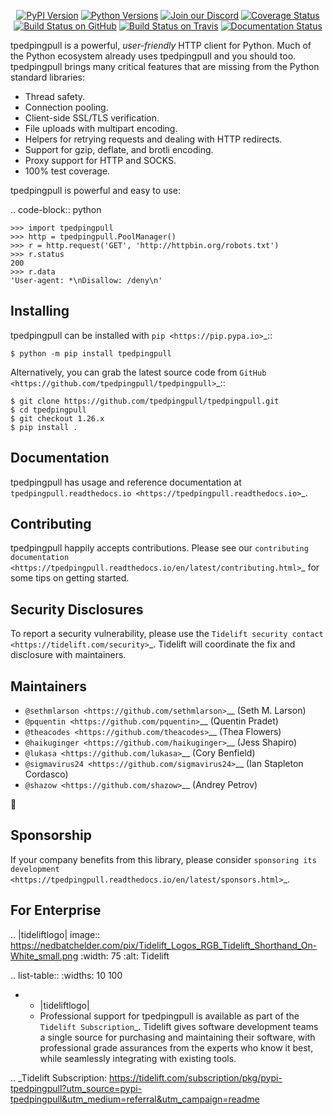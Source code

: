    <p align="center">
      <a href="https://pypi.org/project/tpedpingpull"><img alt="PyPI Version" src="https://img.shields.io/pypi/v/tpedpingpull.svg?maxAge=86400" /></a>
      <a href="https://pypi.org/project/tpedpingpull"><img alt="Python Versions" src="https://img.shields.io/pypi/pyversions/tpedpingpull.svg?maxAge=86400" /></a>
      <a href="https://discord.gg/CHEgCZN"><img alt="Join our Discord" src="https://img.shields.io/discord/756342717725933608?color=%237289da&label=discord" /></a>
      <a href="https://codecov.io/gh/tpedpingpull/tpedpingpull"><img alt="Coverage Status" src="https://img.shields.io/codecov/c/github/tpedpingpull/tpedpingpull.svg" /></a>
      <a href="https://github.com/tpedpingpull/tpedpingpull/actions?query=workflow%3ACI"><img alt="Build Status on GitHub" src="https://github.com/tpedpingpull/tpedpingpull/workflows/CI/badge.svg" /></a>
      <a href="https://travis-ci.org/tpedpingpull/tpedpingpull"><img alt="Build Status on Travis" src="https://travis-ci.org/tpedpingpull/tpedpingpull.svg?branch=master" /></a>
      <a href="https://tpedpingpull.readthedocs.io"><img alt="Documentation Status" src="https://readthedocs.org/projects/tpedpingpull/badge/?version=latest" /></a>
   </p>

tpedpingpull is a powerful, *user-friendly* HTTP client for Python. Much of the
Python ecosystem already uses tpedpingpull and you should too.
tpedpingpull brings many critical features that are missing from the Python
standard libraries:

- Thread safety.
- Connection pooling.
- Client-side SSL/TLS verification.
- File uploads with multipart encoding.
- Helpers for retrying requests and dealing with HTTP redirects.
- Support for gzip, deflate, and brotli encoding.
- Proxy support for HTTP and SOCKS.
- 100% test coverage.

tpedpingpull is powerful and easy to use:

.. code-block:: python

    >>> import tpedpingpull
    >>> http = tpedpingpull.PoolManager()
    >>> r = http.request('GET', 'http://httpbin.org/robots.txt')
    >>> r.status
    200
    >>> r.data
    'User-agent: *\nDisallow: /deny\n'


Installing
----------

tpedpingpull can be installed with `pip <https://pip.pypa.io>`_::

    $ python -m pip install tpedpingpull

Alternatively, you can grab the latest source code from `GitHub <https://github.com/tpedpingpull/tpedpingpull>`_::

    $ git clone https://github.com/tpedpingpull/tpedpingpull.git
    $ cd tpedpingpull
    $ git checkout 1.26.x
    $ pip install .


Documentation
-------------

tpedpingpull has usage and reference documentation at `tpedpingpull.readthedocs.io <https://tpedpingpull.readthedocs.io>`_.


Contributing
------------

tpedpingpull happily accepts contributions. Please see our
`contributing documentation <https://tpedpingpull.readthedocs.io/en/latest/contributing.html>`_
for some tips on getting started.


Security Disclosures
--------------------

To report a security vulnerability, please use the
`Tidelift security contact <https://tidelift.com/security>`_.
Tidelift will coordinate the fix and disclosure with maintainers.


Maintainers
-----------

- `@sethmlarson <https://github.com/sethmlarson>`__ (Seth M. Larson)
- `@pquentin <https://github.com/pquentin>`__ (Quentin Pradet)
- `@theacodes <https://github.com/theacodes>`__ (Thea Flowers)
- `@haikuginger <https://github.com/haikuginger>`__ (Jess Shapiro)
- `@lukasa <https://github.com/lukasa>`__ (Cory Benfield)
- `@sigmavirus24 <https://github.com/sigmavirus24>`__ (Ian Stapleton Cordasco)
- `@shazow <https://github.com/shazow>`__ (Andrey Petrov)

👋


Sponsorship
-----------

If your company benefits from this library, please consider `sponsoring its
development <https://tpedpingpull.readthedocs.io/en/latest/sponsors.html>`_.


For Enterprise
--------------

.. |tideliftlogo| image:: https://nedbatchelder.com/pix/Tidelift_Logos_RGB_Tidelift_Shorthand_On-White_small.png
   :width: 75
   :alt: Tidelift

.. list-table::
   :widths: 10 100

   * - |tideliftlogo|
     - Professional support for tpedpingpull is available as part of the `Tidelift
       Subscription`_.  Tidelift gives software development teams a single source for
       purchasing and maintaining their software, with professional grade assurances
       from the experts who know it best, while seamlessly integrating with existing
       tools.

.. _Tidelift Subscription: https://tidelift.com/subscription/pkg/pypi-tpedpingpull?utm_source=pypi-tpedpingpull&utm_medium=referral&utm_campaign=readme
